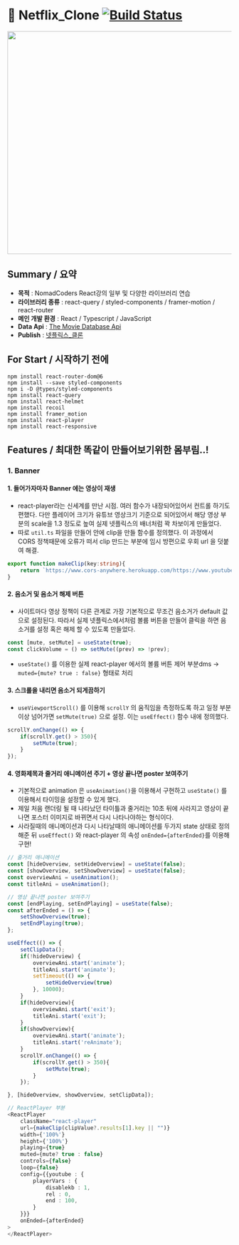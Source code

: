 # :popcorn: Netflix_Clone [![Build Status](https://travis-ci.org/joemccann/dillinger.svg?branch=master)](https://travis-ci.org/joemccann/dillinger)

<img src="https://user-images.githubusercontent.com/85853145/163539465-146fd13e-bfa9-4e7c-bbcb-763c952a49cf.png" width="1000" height="500">

## Summary / 요약

- **목적** : NomadCoders React강의 일부 및 다양한 라이브러리 연습
- **라이브러리 종류** : react-query / styled-components / framer-motion / react-router
- **메인 개발 환경** : React / Typescript / JavaScript
- **Data Api** : [The Movie Database Api](https://developers.themoviedb.org/3/getting-started/introduction)
- **Publish** : [넷플릭스_클론](https://kaydan95.github.io/netflix_clone/)


## For Start / 시작하기 전에
    npm install react-router-dom@6
    npm install --save styled-components
    npm i -D @types/styled-components
    npm install react-query
    npm install react-helmet
    npm install recoil
    npm install framer_motion
    npm install react-player
    npm install react-responsive

## Features / 최대한 똑같이 만들어보기위한 몸부림..!
### 1. Banner 
#### 1. 들어가자마자 Banner 에는 영상이 재생
- react-player라는 신세계를 만난 시점. 여러 함수가 내장되어있어서 컨트롤 하기도 편했다. 다만 플레이어 크기가 유튜브 영상크기 기준으로 되어있어서 해당 영상 부분의 scale을 1.3 정도로 높여 실제 넷플릭스의 배너처럼 꽉 차보이게 만들었다.
- 따로 `util.ts` 파일을 만들어 안에 clip을 만들 함수를 정의했다. 이 과정에서 CORS 정책때문에 오류가 떠서 clip 만드는 부분에 임시 방편으로 우회 url 을 덧붙여 해결.

```typescript
export function makeClip(key:string){
    return `https://www.cors-anywhere.herokuapp.com/https://www.youtube.com/watch?v=${key}`;
}
```


#### 2. 음소거 및 음소거 해제 버튼
- 사이트마다 영상 정책이 다른 관계로 가장 기본적으로 무조건 음소거가 default 값으로 설정된다. 따라서 실제 넷플릭스에서처럼 볼륨 버튼을 만들어 클릭을 하면 음소거를 설정 혹은 해제 할 수 있도록 만들었다. 

```typescript
const [mute, setMute] = useState(true);
const clickVolume = () => setMute((prev) => !prev);
```

- `useState()` 를 이용한 실제 react-player 에서의 볼륨 버튼 제어 부분dms -> `muted={mute? true : false}` 형태로 처리


#### 3. 스크롤을 내리면 음소거 되게끔하기
- `useViewportScroll()` 를 이용해 `scrollY` 의 움직임을 측정하도록 하고 일정 부분 이상 넘어가면 `setMute(true)` 으로 설정. 이는 `useEffect()` 함수 내에 정의했다.

```typescript
scrollY.onChange(() => {
    if(scrollY.get() > 350){
        setMute(true);
    }
});
```

#### 4. 영화제목과 줄거리 애니메이션 주기 + 영상 끝나면 poster 보여주기
-  기본적으로 animation 은 `useAnimation()`을 이용해서 구현하고 `useState()` 를 이용해서 타이밍을 설정할 수 있게 했다.
-  제일 처음 랜더링 될 때 나타났던 타이틀과 줄거리는 10초 뒤에 사라지고 영상이 끝나면 포스터 이미지로 바뀌면서 다시 나타나야하는 형식이다.
-  사라질때의 애니메이션과 다시 나타날때의 애니메이션를 두가지 state 상태로 정의해준 뒤 `useEffect()` 와 react-player 의 속성 `onEnded={afterEnded}`를 이용해 구현!

```typescript
// 줄거리 애니메이션
const [hideOverview, setHideOverview] = useState(false);
const [showOverview, setShowOverview] = useState(false);
const overviewAni = useAnimation();
const titleAni = useAnimation();

// 영상 끝나면 poster 보여주기
const [endPlaying, setEndPlaying] = useState(false);
const afterEnded = () => {
    setShowOverview(true);
    setEndPlaying(true);
};

useEffect(() => {
    setClipData();
    if(!hideOverview) {
        overviewAni.start('animate');
        titleAni.start('animate');
        setTimeout(() => {
            setHideOverview(true)
        }, 10000);
    }
    if(hideOverview){
        overviewAni.start('exit');
        titleAni.start('exit');
    }
    if(showOverview){
        overviewAni.start('animate');
        titleAni.start('reAnimate');
    }
    scrollY.onChange(() => {
        if(scrollY.get() > 350){
            setMute(true);
        }
    });

}, [hideOverview, showOverview, setClipData]);

// ReactPlayer 부분
<ReactPlayer
    className="react-player" 
    url={makeClip(clipValue?.results[1].key || "")}
    width={'100%'}
    height={'100%'}
    playing={true}
    muted={mute? true : false}
    controls={false}
    loop={false}
    config={{youtube : {
        playerVars : {
            disablekb : 1,
            rel : 0,
            end : 100,
        }
    }}}
    onEnded={afterEnded}
>
</ReactPlayer>

```
